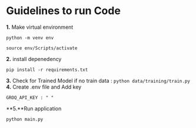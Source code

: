 # Guidelines to run Code

**1.** Make virtual environment
```
python -m venv env
```
```
source env/Scripts/activate
```

**2.** install depenedency
```
pip install -r requirements.txt
```

**3.** Check for Trained Model
if no train data : 
    ```
    python data/training/train.py
    ```
**4.** Create .env file and Add key
```
GROQ_API_KEY : " "
```
**5.**Run application
```
python main.py
```



